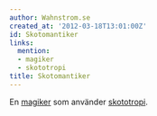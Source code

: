 ```yaml
---
author: Wahnstrom.se
created_at: '2012-03-18T13:01:00Z'
id: Skotomantiker
links:
  mention:
  - magiker
  - skototropi
title: Skotomantiker
---
```


En [magiker] som använder [skototropi].

  [magiker]: magiker
  [skototropi]: skototropi